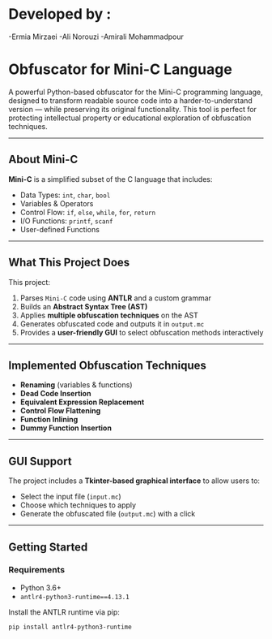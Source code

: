 # Developed by :
-Ermia Mirzaei
-Ali Norouzi
-Amirali Mohammadpour


# Obfuscator for Mini-C Language

A powerful Python-based obfuscator for the Mini-C programming language, designed to transform readable source code into a harder-to-understand version — while preserving its original functionality. This tool is perfect for protecting intellectual property or educational exploration of obfuscation techniques.

---

## About Mini-C

**Mini-C** is a simplified subset of the C language that includes:

- Data Types: `int`, `char`, `bool`  
- Variables & Operators  
- Control Flow: `if`, `else`, `while`, `for`, `return`  
- I/O Functions: `printf`, `scanf`  
- User-defined Functions  

---

## What This Project Does

This project:
1. Parses `Mini-C` code using **ANTLR** and a custom grammar
2. Builds an **Abstract Syntax Tree (AST)**
3. Applies **multiple obfuscation techniques** on the AST
4. Generates obfuscated code and outputs it in `output.mc`
5. Provides a **user-friendly GUI** to select obfuscation methods interactively

---

## Implemented Obfuscation Techniques

- **Renaming** (variables & functions)
- **Dead Code Insertion**
- **Equivalent Expression Replacement**
- **Control Flow Flattening**
- **Function Inlining**
- **Dummy Function Insertion**

---

## GUI Support

The project includes a **Tkinter-based graphical interface** to allow users to:
- Select the input file (`input.mc`)
- Choose which techniques to apply
- Generate the obfuscated file (`output.mc`) with a click

---

## Getting Started

###  Requirements
- Python 3.6+
- `antlr4-python3-runtime==4.13.1`

Install the ANTLR runtime via pip:
```bash
pip install antlr4-python3-runtime